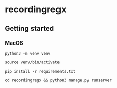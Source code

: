# recordingregx

## Getting started
### MacOS
```
python3 -m venv venv
```

```
source venv/bin/activate 
```

```
pip install -r requirements.txt 
```

```
cd recordingregx && python3 manage.py runserver
```